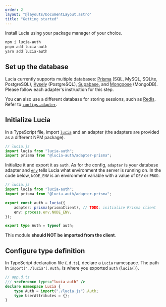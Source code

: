 ```yaml
---
order: 2
layout: "@layouts/DocumentLayout.astro"
title: "Getting started"
---
```


Install Lucia using your package manager of your choice.

```bash
npm i lucia-auth
pnpm add lucia-auth
yarn add lucia-auth
```

## Set up the database

Lucia currently supports multiple databases: [Prisma](/learn/adapters/prisma) (SQL, MySQL, SQLite, PostgreSQL), [Kysely](/learn/adapters/kysely) (PostgreSQL), [Supabase](/learn/adapters/supabase), and [Mongoose](/learn/adapters/mongoose) (MongoDB). Please follow each adapter's instruction for this step.

You can also use a different database for storing sessions, such as [Redis](/learn/adapters/redis). Refer to [`configs.adapter`](/reference/configure/lucia-configurations#adapter).

## Initialize Lucia

In a TypeScript file, import [`lucia`](/reference/api/server-api#lucia-default) and an adapter (the adapters are provided as a different NPM package).

```ts
// lucia.js
import lucia from "lucia-auth";
import prisma from "@lucia-auth/adapter-prisma";
```

Initialize it and export it as `auth`. As for the config, `adapter` is your database adapter and [`env`](/reference/configure/lucia-configurations#env) tells Lucia what environment the server is running on. In the code below, `NODE_ENV` is an environment variable with a value of `DEV` or `PROD`.

```ts
// lucia.js
import lucia from "lucia-auth";
import prisma from "@lucia-auth/adapter-prisma";

export const auth = lucia({
	adapter: prisma(prismaClient), // TODO: initialize Prisma client
	env: process.env.NODE_ENV.
});

export type Auth = typeof auth;
```

This module **should NOT be imported from the client**.

## Configure type definition

In TypeScript declaration file (`.d.ts`), declare a `Lucia` namespace. The path in `import('./lucia').Auth;` is where you exported `auth` (`lucia()`).

```ts
// app.d.ts
/// <reference types="lucia-auth" />
declare namespace Lucia {
	type Auth = import("./lucia.js").Auth;
	type UserAttributes = {};
}
```
